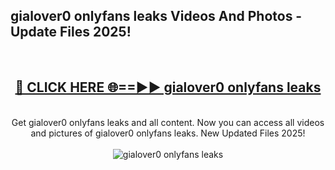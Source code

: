 <h2>gialover0 onlyfans leaks Videos And Photos - Update Files 2025!</h2>
<br>
<div align="center">
<h2><a href="https://linkcuts.com/hfmhzwbr" rel="nofollow">🔴 CLICK HERE 🌐==►► gialover0 onlyfans leaks</a></h2>
<br>
Get gialover0 onlyfans leaks and all content. Now you can access all videos and pictures of gialover0 onlyfans leaks. New Updated Files 2025!
<br>
<br>
<a href="https://linkcuts.com/hfmhzwbr" rel="nofollow" data-target="animated-image.originalLink"><img src="https://i.ibb.co.com/WyWwxjT/player-gif2.gif" alt="gialover0 onlyfans leaks" style="max-width: 100%; display: inline-block;" data-target="animated-image.originalImage"></a>
</div>
<br>